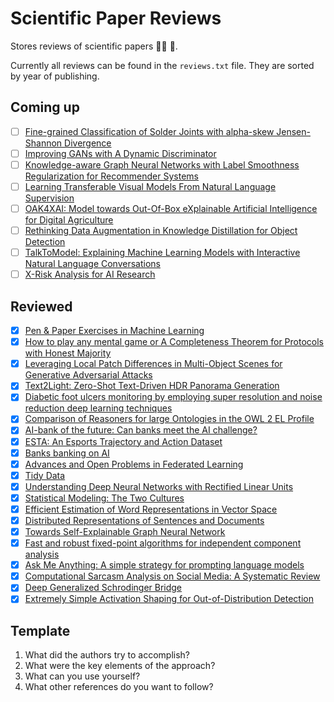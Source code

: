 # Scientific Paper Reviews

Stores reviews of scientific papers :scientist: 📄.

Currently all reviews can be found in the `reviews.txt` file. They are sorted by year of publishing.

## Coming up

- [ ] [Fine-grained Classification of Solder Joints with alpha-skew Jensen-Shannon Divergence](http://arxiv.org/abs/2209.09857)
- [ ] [Improving GANs with A Dynamic Discriminator](http://arxiv.org/abs/2209.09897)
- [ ] [Knowledge-aware Graph Neural Networks with Label Smoothness Regularization for Recommender Systems](http://arxiv.org/abs/1905.04413)
- [ ] [Learning Transferable Visual Models From Natural Language Supervision](http://arxiv.org/abs/2103.00020)
- [ ] [OAK4XAI: Model towards Out-Of-Box eXplainable Artificial Intelligence for Digital Agriculture](http://arxiv.org/abs/2209.15104)
- [ ] [Rethinking Data Augmentation in Knowledge Distillation for Object Detection](http://arxiv.org/abs/2209.09841)
- [ ] [TalkToModel: Explaining Machine Learning Models with Interactive Natural Language Conversations](http://arxiv.org/abs/2207.04154)
- [ ] [X-Risk Analysis for AI Research](http://arxiv.org/abs/2206.05862)

## Reviewed

- [X] [Pen & Paper Exercises in Machine Learning](https://arxiv.org/pdf/2206.13446.pdf)
- [X] [How to play any mental game or A Completeness Theorem for Protocols with Honest Majority](https://dl.acm.org/doi/pdf/10.1145/28395.28420)
- [X] [Leveraging Local Patch Differences in Multi-Object Scenes for Generative Adversarial Attacks](http://arxiv.org/abs/2209.09883)
- [X] [Text2Light: Zero-Shot Text-Driven HDR Panorama Generation](http://arxiv.org/abs/2209.09898)
- [X] [Diabetic foot ulcers monitoring by employing super resolution and noise reduction deep learning techniques](https://arxiv.org/pdf/2209.09880.pdf)
- [X] [Comparison of Reasoners for large Ontologies in the OWL 2 EL Profile](https://www.semantic-web-journal.net/sites/default/files/swj120_2.pdf)
- [X] [AI-bank of the future: Can banks meet the AI challenge?](https://www.mckinsey.de/~/media/McKinsey/Industries/Financial%20Services/Our%20Insights/AI%20bank%20of%20the%20future%20Can%20banks%20meet%20the%20AI%20challenge/AI-bank-of-the-future-Can-banks-meet-the-AI-challenge.pdf)
- [X] [ESTA: An Esports Trajectory and Action Dataset](https://arxiv.org/pdf/2209.09861.pdf)
- [X] [Banks banking on AI](https://garph.co.uk/IJARMSS/Sep2020/G-2835.pdf)
- [X] [Advances and Open Problems in Federated Learning](https://arxiv.org/pdf/1912.04977.pdf)
- [X] [Tidy Data](http://vita.had.co.nz/papers/tidy-data.pdf)
- [X] [Understanding Deep Neural Networks with Rectified Linear Units](https://arxiv.org/pdf/1611.01491.pdf)
- [X] [Statistical Modeling: The Two Cultures](https://www.jstor.org/stable/2676681?origin=JSTOR-pdf)
- [X] [Efficient Estimation of Word Representations in Vector Space](https://arxiv.org/pdf/1301.3781.pdf)
- [X] [Distributed Representations of Sentences and Documents](https://cs.stanford.edu/~quocle/paragraph_vector.pdf)
- [X] [Towards Self-Explainable Graph Neural Network](https://dl.acm.org/doi/10.1145/3459637.3482306)
- [X] [Fast and robust fixed-point algorithms for independent component analysis](https://ieeexplore.ieee.org/document/761722)
- [X] [Ask Me Anything: A simple strategy for prompting language models](http://arxiv.org/abs/2210.02441)
- [X] [Computational Sarcasm Analysis on Social Media: A Systematic Review](http://arxiv.org/abs/2209.06170)
- [X] [Deep Generalized Schrodinger Bridge](http://arxiv.org/abs/2209.09893)
- [X] [Extremely Simple Activation Shaping for Out-of-Distribution Detection](http://arxiv.org/abs/2209.09858)

## Template

1. What did the authors try to accomplish?
2. What were the key elements of the approach?
3. What can you use yourself?
4. What other references do you want to follow?
